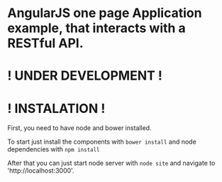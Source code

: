 AngularJS one page Application example, that interacts with a RESTful API.
=======================

! UNDER DEVELOPMENT !
=======================

! INSTALATION !
=======================
First, you need to have node and bower installed.

To start just install the components with 
<code>bower install</code>
and node dependencies with
<code>npm install</code>

After that you can just start node server with
<code>node site</code>
and navigate to 'http://localhost:3000'.
